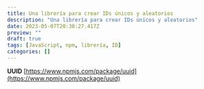 ```yaml
---
title: Una librería para crear IDs únicos y aleatorios
description: "Una librería para crear IDs únicos y aleatorios"
date: 2023-05-07T20:38:27.417Z
preview: ""
draft: true
tags: [JavaScript, npm, librería, ID]
categories: []
---
```


**UUID** [https://www.npmjs.com/package/uuid](https://www.npmjs.com/package/uuid)
